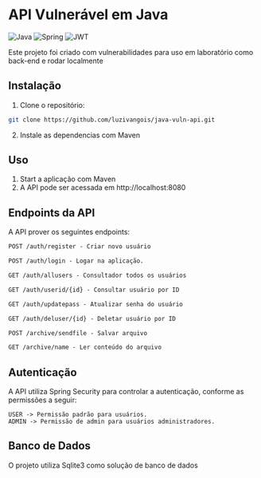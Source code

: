# API Vulnerável em Java

![Java](https://img.shields.io/badge/java-%23ED8B00.svg?style=for-the-badge&logo=openjdk&logoColor=white)
![Spring](https://img.shields.io/badge/spring-%236DB33F.svg?style=for-the-badge&logo=spring&logoColor=white)
![JWT](https://img.shields.io/badge/JWT-black?style=for-the-badge&logo=JSON%20web%20tokens)

Este projeto foi criado com vulnerabilidades para uso em laboratório como back-end e rodar localmente

## Instalação

1. Clone o repositório:

```bash
git clone https://github.com/luzivangois/java-vuln-api.git
```

2. Instale as dependencias com Maven

## Uso

1. Start a aplicação com Maven
2. A API pode ser acessada em http://localhost:8080


## Endpoints da API
A API prover os seguintes endpoints:

```markdown
POST /auth/register - Criar novo usuário

POST /auth/login - Logar na aplicação.

GET /auth/allusers - Consultador todos os usuários

GET /auth/userid/{id} - Consultar usuário por ID

GET /auth/updatepass - Atualizar senha do usuário

GET /auth/deluser/{id} - Deletar usuário por ID

POST /archive/sendfile - Salvar arquivo

GET /archive/name - Ler conteúdo do arquivo
```

## Autenticação
A API utiliza Spring Security para controlar a autenticação, conforme as permissões a seguir:

```
USER -> Permissão padrão para usuários.
ADMIN -> Permissão de admin para usuários administradores.
```

## Banco de Dados
O projeto utiliza Sqlite3 como solução de banco de dados

